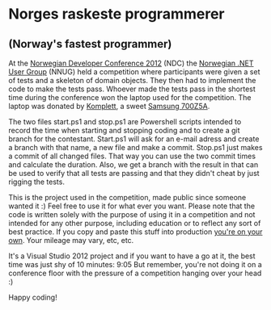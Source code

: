 Norges raskeste programmerer
============================
(Norway's fastest programmer)
-----------------------------

At the [Norwegian Developer Conference 2012][1] (NDC) the [Norwegian .NET User Group][2] (NNUG) held a competition where participants were given a set of tests and a skeleton of domain objects. They then had to implement the code to make the tests pass. Whoever made the tests pass in the shortest time during the conference won the laptop used for the competition. The laptop was donated by [Komplett][3], a sweet [Samsung 700Z5A][5].

The two files start.ps1 and stop.ps1 are Powershell scripts intended to record the time when starting and stopping coding and to create a git branch for the contestant. Start.ps1 will ask for an e-mail adress and create a branch with that name, a new file and make a commit. Stop.ps1 just makes a commit of all changed files. That way you can use the two commit times and calculate the duration. Also, we get a branch with the result in that can be used to verify that all tests are passing and that they didn't cheat by just rigging the tests.

This is the project used in the competition, made public since someone wanted it :) Feel free to use it for what ever you want. Please note that the code is written solely with the purpose of using it in a competition and not intended for any other purpose, including education or to reflect any sort of best practice. If you copy and paste this stuff into production [you're on your own][4]. Your mileage may vary, etc, etc. 

It's a Visual Studio 2012 project and if you want to have a go at it, the best time was just shy of 10 minutes: 9:05 But remember, you're not doing it on a conference floor with the pressure of a competition hanging over your head :)

Happy coding!

[1]:http://www.ndcoslo.com/
[2]:http://nnug.no/
[3]:http://www.komplett.no/
[4]:http://www.quickmeme.com/meme/3prg4b/
[5]:http://www.komplett.no/k/ki.aspx?sku=659558
